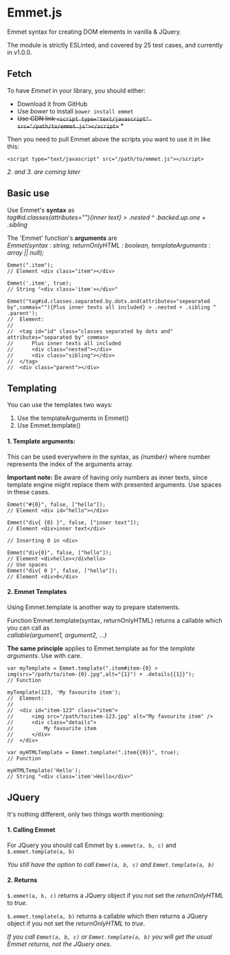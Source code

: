 # Emmet.js
Emmet syntax for creating DOM elements in vanilla &amp; JQuery.

The module is strictly ESLinted, and covered by 25 test cases, and currently in v1.0.0.

## Fetch
To have *Emmet* in your library, you should either:

- Download it from GitHub
- Use *bower* to install `bower install emmet`
- ~~Use CDN link `<script type="text/javascript" src="/path/to/emmet.js"></script>`~~ *

Then you need to pull Emmet above the scripts you want to use it in like this:
```
<script type="text/javascript" src="/path/to/emmet.js"></script>
```

*2. and 3. are coming later*

## Basic use
Use Emmet's **syntax** as<br>
*tag#id.classes(attributes=""){inner text} > .nested ^ .backed.up.one + .sibling*

The 'Emmet' function's **arguments** are<br>
*Emmet(syntax : string, returnOnlyHTML : boolean, templateArguments : array || null);*

```
Emmet(".item");
// Element <div class="item"></div>

Emmet('.item', true);
// String "<div class='item'></div>"

Emmet("tag#id.classes.separated.by.dots.and(attributes="sepearated by",commas=""){Plus inner texts all included} > .nested + .sibling ^ .parent');
//  Element:
//
//  <tag id="id" class="classes separated by dots and" attributes="separated by" commas>
//      Plus inner texts all included
//      <div class="nested"></div>
//      <div class="sibling"></div>
//  </tag>
//  <div class="parent"></div>

```

## Templating
You can use the templates two ways:

1. Use the templateArguments in Emmet()
2. Use Emmet.template()

#### 1. Template arguments:
This can be used everywhere in the syntax, as *{number}* where number represents the index of the arguments array.

**Important note:** Be aware of having only numbers as inner texts, since template engine might replace them with presented arguments.
Use spaces in these cases.
 
```
Emmet("#{0}", false, ["hello"]);
// Element <div id="hello"></div>

Emmet("div{ {0} }", false, ["inner text"]);
// Element <div>inner text</div>

// Inserting 0 in <div>

Emmet("div{0}", false, ["hello"]);
// Element <divhello></divhello>
// Use spaces
Emmet("div{ 0 }", false, ["hello"]);
// Element <div>0</div>

```

#### 2. Emmet Templates
Using Emmet.template is another way to prepare statements.

Function Emmet.template(syntax, returnOnlyHTML) returns a callable which you can call as<br>
*callable(argument1, argument2, ...)*

**The same principle** applies to Emmet.template as for the *template arguments*. Use with care.

```
var myTemplate = Emmet.template(".item#item-{0} > img(src="/path/to/item-{0}.jpg",alt="{1}") + .details{{1}}");
// Function

myTemplate(123, 'My favourite item');
//  Element:
//
//  <div id="item-123" class="item">
//      <img src="/path/to/item-123.jpg" alt="My favourite item" />
//      <div class="details">
//          My favourite item
//      </div>
//  </div>

var myHTMLTemplate = Emmet.template(".item{{0}}", true);
// Function

myHTMLTemplate('Hello');
// String "<div class='item'>Hello</div>"

```

## JQuery
It's nothing different, only two things worth mentioning:

#### 1. Calling Emmet
For JQuery you should call Emmet by `$.emmet(a, b, c)` and `$.emmet.template(a, b)`

*You still have the option to call `Emmet(a, b, c)` and `Emmet.template(a, b)`*

#### 2. Returns
`$.emmet(a, b, c)` returns a JQuery object if you not set the *returnOnlyHTML* to *true*.

`$.emmet.template(a, b)` returns a callable which then returns a JQuery object if you not set the *returnOnlyHTML* to *true*.

*If you call `Emmet(a, b, c)` or `Emmet.template(a, b)` you will get the usual Emmet returns, not the JQuery ones.*

